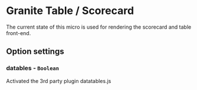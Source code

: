 # Granite Table / Scorecard

The current state of this micro is used for rendering the scorecard and table front-end.

## Option settings

### datables - `Boolean`

Activated the 3rd party plugin datatables.js
